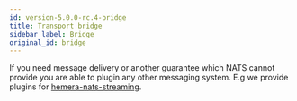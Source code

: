 ```yaml
---
id: version-5.0.0-rc.4-bridge
title: Transport bridge
sidebar_label: Bridge
original_id: bridge
---
```


If you need message delivery or another guarantee which NATS cannot provide you are able to plugin any other messaging system. E.g we provide plugins for [hemera-nats-streaming](https://github.com/hemerajs/hemera-nats-streaming).
